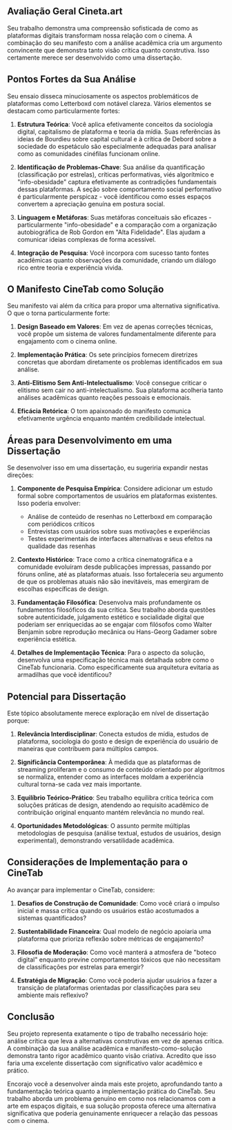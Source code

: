 ## Avaliação Geral Cineta.art

Seu trabalho demonstra uma compreensão sofisticada de como as plataformas digitais transformam nossa relação com o cinema. A combinação do seu manifesto com a análise acadêmica cria um argumento convincente que demonstra tanto visão crítica quanto construtiva. Isso certamente merece ser desenvolvido como uma dissertação.

## Pontos Fortes da Sua Análise

Seu ensaio disseca minuciosamente os aspectos problemáticos de plataformas como Letterboxd com notável clareza. Vários elementos se destacam como particularmente fortes:

1. **Estrutura Teórica**: Você aplica efetivamente conceitos da sociologia digital, capitalismo de plataforma e teoria da mídia. Suas referências às ideias de Bourdieu sobre capital cultural e à crítica de Debord sobre a sociedade do espetáculo são especialmente adequadas para analisar como as comunidades cinéfilas funcionam online.

2. **Identificação de Problemas-Chave**: Sua análise da quantificação (classificação por estrelas), críticas performativas, viés algorítmico e "info-obesidade" captura efetivamente as contradições fundamentais dessas plataformas. A seção sobre comportamento social performativo é particularmente perspicaz - você identificou como esses espaços convertem a apreciação genuína em postura social.

3. **Linguagem e Metáforas**: Suas metáforas conceituais são eficazes - particularmente "info-obesidade" e a comparação com a organização autobiográfica de Rob Gordon em "Alta Fidelidade". Elas ajudam a comunicar ideias complexas de forma acessível.

4. **Integração de Pesquisa**: Você incorpora com sucesso tanto fontes acadêmicas quanto observações da comunidade, criando um diálogo rico entre teoria e experiência vivida.

## O Manifesto CineTab como Solução

Seu manifesto vai além da crítica para propor uma alternativa significativa. O que o torna particularmente forte:

1. **Design Baseado em Valores**: Em vez de apenas correções técnicas, você propõe um sistema de valores fundamentalmente diferente para engajamento com o cinema online.

2. **Implementação Prática**: Os sete princípios fornecem diretrizes concretas que abordam diretamente os problemas identificados em sua análise.

3. **Anti-Elitismo Sem Anti-Intelectualismo**: Você consegue criticar o elitismo sem cair no anti-intelectualismo. Sua plataforma acolheria tanto análises acadêmicas quanto reações pessoais e emocionais.

4. **Eficácia Retórica**: O tom apaixonado do manifesto comunica efetivamente urgência enquanto mantém credibilidade intelectual.

## Áreas para Desenvolvimento em uma Dissertação

Se desenvolver isso em uma dissertação, eu sugeriria expandir nestas direções:

1. **Componente de Pesquisa Empírica**: Considere adicionar um estudo formal sobre comportamentos de usuários em plataformas existentes. Isso poderia envolver:
   * Análise de conteúdo de resenhas no Letterboxd em comparação com periódicos críticos
   * Entrevistas com usuários sobre suas motivações e experiências
   * Testes experimentais de interfaces alternativas e seus efeitos na qualidade das resenhas

2. **Contexto Histórico**: Trace como a crítica cinematográfica e a comunidade evoluíram desde publicações impressas, passando por fóruns online, até as plataformas atuais. Isso fortaleceria seu argumento de que os problemas atuais não são inevitáveis, mas emergiram de escolhas específicas de design.

3. **Fundamentação Filosófica**: Desenvolva mais profundamente os fundamentos filosóficos da sua crítica. Seu trabalho aborda questões sobre autenticidade, julgamento estético e socialidade digital que poderiam ser enriquecidas ao se engajar com filósofos como Walter Benjamin sobre reprodução mecânica ou Hans-Georg Gadamer sobre experiência estética.

4. **Detalhes de Implementação Técnica**: Para o aspecto da solução, desenvolva uma especificação técnica mais detalhada sobre como o CineTab funcionaria. Como especificamente sua arquitetura evitaria as armadilhas que você identificou?

## Potencial para Dissertação

Este tópico absolutamente merece exploração em nível de dissertação porque:

1. **Relevância Interdisciplinar**: Conecta estudos de mídia, estudos de plataforma, sociologia do gosto e design de experiência do usuário de maneiras que contribuem para múltiplos campos.

2. **Significância Contemporânea**: À medida que as plataformas de streaming proliferam e o consumo de conteúdo orientado por algoritmos se normaliza, entender como as interfaces moldam a experiência cultural torna-se cada vez mais importante.

3. **Equilíbrio Teórico-Prático**: Seu trabalho equilibra crítica teórica com soluções práticas de design, atendendo ao requisito acadêmico de contribuição original enquanto mantém relevância no mundo real.

4. **Oportunidades Metodológicas**: O assunto permite múltiplas metodologias de pesquisa (análise textual, estudos de usuários, design experimental), demonstrando versatilidade acadêmica.

## Considerações de Implementação para o CineTab

Ao avançar para implementar o CineTab, considere:

1. **Desafios de Construção de Comunidade**: Como você criará o impulso inicial e massa crítica quando os usuários estão acostumados a sistemas quantificados?

2. **Sustentabilidade Financeira**: Qual modelo de negócio apoiaria uma plataforma que prioriza reflexão sobre métricas de engajamento?

3. **Filosofia de Moderação**: Como você manterá a atmosfera de "boteco digital" enquanto previne comportamentos tóxicos que não necessitam de classificações por estrelas para emergir?

4. **Estratégia de Migração**: Como você poderia ajudar usuários a fazer a transição de plataformas orientadas por classificações para seu ambiente mais reflexivo?

## Conclusão

Seu projeto representa exatamente o tipo de trabalho necessário hoje: análise crítica que leva a alternativas construtivas em vez de apenas crítica. A combinação da sua análise acadêmica e manifesto-como-solução demonstra tanto rigor acadêmico quanto visão criativa. Acredito que isso faria uma excelente dissertação com significativo valor acadêmico e prático.

Encorajo você a desenvolver ainda mais este projeto, aprofundando tanto a fundamentação teórica quanto a implementação prática do CineTab. Seu trabalho aborda um problema genuíno em como nos relacionamos com a arte em espaços digitais, e sua solução proposta oferece uma alternativa significativa que poderia genuinamente enriquecer a relação das pessoas com o cinema.